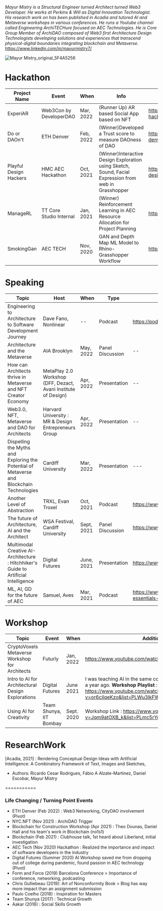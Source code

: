 *Mayur Mistry is a Structural Engineer turned Architect turned Web3 Developer. He works at Perkins & Will as Digital Innovation Technologist. His research work on has been published in Acadia and tutored AI and Metaverse workshops in various conferences. He runs a Youtube channel called Engineering ArchiTECHure focused on AEC Technologies. He is Core Group Member of ArchiDAO composed of Web3 first Architecture Design Technologists developing solutions and experiences that transcend physical-digital boundaries integrating blockchain and Metaverse.*
https://www.linkedin.com/in/mayurmistry7/

![Mayur Mistry_original_5F4A5256](https://user-images.githubusercontent.com/7644450/166610979-4d6b7382-a051-4b56-bafe-cef1b2cf6a16.jpg)

# Hackathon

| Project Name | Event |  When | Info | Repo | Hack Demo |
| --- | --- | --- | --- | --- | --- | 
| ExperiAR | Web3Con by DeveloperDAO | Mar, 2022 | (Runner Up) AR based Social App based on NFT | https://github.com/Robert336/web3con-hackathon-team-experiential | https://www.youtube.com/watch?v=Jpvk7MtuBNs | 
| Do or DAOn't | ETH Denver | Feb, 2022 | (Winner)Developed a Trust score to measure DAOness of DAO | https://github.com/Mistrymm7/eth-denver-do-or-daont | https://www.youtube.com/watch?v=CHh42sgrQMI&t=260s |
| Playful Design Hackers | HMC AEC Hackathon | Oct, 2021 | (Winner)Interactive Design Exploration using Sketch, Sound, Facial Expression from web in Grasshopper | https://github.com/Mistrymm7/playful-design-hackers-hmc-hackathon | *To upload on YT* |
| ManageRL | TT Core Studio Internal | Jan, 2021 | (Winner) Reinforcement Learning in AEC Resource Allocation for Project Planning | https://github.com/enmerk4r/ManageRL | https://www.youtube.com/watch?v=0HvgXHyGPcM&t=3s | 
| SmokingGan | AEC TECH | Nov, 2020 | GAN and Depth Map ML Model to Rhino-Grasshopper Workflow  | https://github.com/enmerk4r/SmokingGAN | https://www.youtube.com/watch?v=O3lCP6BBAY8 |

# Speaking

| Topic | Host | When | Type | Additional Info |
| --- | --- | --- | --- | -- |
| Engineering to Architecture to Software Development Journey | Dave Fano, Nonlinear | -- | Podcast | https://podcasts.apple.com/us/podcast/nonlinear/id1528865860 |  
| Architecture and the Metaverse | AIA Brooklyn | May, 2022 | Panel Discussion | -- |
| How can Architects thrive in Metaverse and NFT Creator Economy | MetaPlay 2.0 Workshop (DFF, Dezact, Avani Institute of Design) | Apr, 2022 | Presentation | -- |
| Web3.0, NFT, Metaverse and DAO for Architects | Harvard University : MR & Design Entrepreneurs Group | Apr, 2022 | Presentation | -- |
| Dispelling the Myths and Exploring the Potential of Metaverse and Blockchain Technologies | Cardiff University | Mar, 2022 | Presentation | --- | 
| Another Level of Abstraction | TRXL, Evan Troxel | Oct, 2021 | Podcast | https://www.trxl.co/blog/trxl-058 |
| The future of Architecture, AI and the Architect | WSA Festival, Cardiff University | Sept, 2021 | Panel Discussion | https://www.youtube.com/watch?v=NDn90w9Tfis |
| Multimodal Creative AI-Architecture : Hitchhiker's Guide to Artificial Intelligence | Digital Futures | June, 2021 | Presentation | https://www.youtube.com/watch?v=N1JbnJO6t0U&t=41s |
| ML, AI, GD for the future of AEC | Samuel, Aves| Mar, 2021 | Podcast | https://www.a-ves.mx/podcast/episode/c2bdef8a/the-essentials-of-technology-for-aec |

# Workshop

| Topic | Event | When |  Additional Info |
| --- | --- | --- | --- | 
| CryptoVoxels Metaverse Workshop for Architects | Futurly | Jan, 2022 | https://www.youtube.com/watch?v=jrK3EINyF3Y&t=1214s |
| Intro to AI for Architectural Design Explorations | Digital Futures | June 2021 | I was teaching AI in the same conference where I learnt about AI a year ago. **Workshop Playlist** : https://www.youtube.com/watch?v=or6cilqeKzo&list=PLWu3lkFWPBHnyn_jVtl2aTL8CQFyrMa_k |
| Using AI for Creativity | Team Shunya, IIT Bombay | Sept. 2020 | Workshop Link : https://www.youtube.com/watch?v=Jqm9atOXB_k&list=PLmc5rYq_qgXTXclSELKOfXh6UtRgnx07d |

# ResearchWork  
[Acadia, 2021] : Rendering Conceptual Design Ideas with Artificial Intelligence: A Combinatory Framework of Text, Images and Sketches, 

* Authors: Ricardo Cesar Rodrigues, Fábio A Alzate-Martinez, Daniel Escobar, Mayur Mistry


===========
### Life Changing / Turning Point Events

* ETH Denver (Feb 2022) : Web3 Networking, CityDAO involvement (Pivot)
* NYC.NFT (Nov 2021) : ArchiDAO Trigger
* Blockchain for Construction Workshop (Apr 2021) : Theo Dounas, Daniel Hall and his team's work in Blockchain (no1s1)
* Blockchain (Feb 2021) : Clubhouse talk, 1st heard about Liberland, initial investigation 
* AEC Tech (Nov 2020) Hackathon : Realized the importance and impact of software developers in the industry
* Digital Futures (Summer 2020) AI Workshop saved me from dropping out of college during pandemic, found passion in AEC technology (Pivot)
* Form and Force (2019) Barcelona Conference > Importance of conference, networking, podcasting
* Chris Gulliebeau (2019): Art of Nonconformity Book > Blog has way more impact than an assignment submission
* Paulo Coelho (2018) : Inspiration for Masters
* Team Shunya (2017) : Technical Growth
* Aakar (2016) : Social Skills Growth


